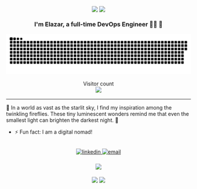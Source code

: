<div align="center">
<img src="https://raw.githubusercontent.com/awakzdev/awakzdev/main/headergitdark.gif#gh-dark-mode-only" align="center" height="325" />
<img src="https://raw.githubusercontent.com/awakzdev/awakzdev/main/headergitlight.gif#gh-light-mode-only" align="center" height="325" />
</div>  
 
### <div align="center">I'm Elazar, a full-time DevOps Engineer 👨‍💻  🚀</div>  

<a href=#><img src="contributions.svg"></a>

<p align="center"> 
  Visitor count<br>
  <img src="https://profile-counter.glitch.me/awakzdev/count.svg" />
</p>


<hr>

<h7 align="center">🌌 In a world as vast as the starlit sky, I find my inspiration among the twinkling fireflies. These tiny luminescent wonders remind me that even the smallest light can brighten the darkest night. 🌟</h7>
<br/>  

</td></tr></table>  

- ⚡ Fun fact: I am a digital nomad!

<br/>  

 
<div align="center">
  <a href="https://linkedin.com/in/ellie-chodjayev" target="_blank">
    <img src="https://img.shields.io/badge/linkedin-%231E77B5.svg?&style=for-the-badge&logo=linkedin&logoColor=white" alt="linkedin" style="margin-bottom: 5px;" />
  </a>
  <a href="mailto:zenmyx@gmail.com">
    <img src="https://img.shields.io/badge/Email-D14836?style=for-the-badge&logo=gmail&logoColor=white" alt="email" style="margin-bottom: 5px;"/>
  </a>
</div>

  

<br/>  

<div align="center">
<img src="https://raw.githubusercontent.com/awakzdev/awakzdev/main/ganesha.jpeg#gh-dark-mode-only" align="center" height="325" />
</div>  
  
<br/>  

<div align="center">
            <a href="https://paypal.me/zenmyx" target="_blank" style="display: inline-block;">
                <img
                    src="https://img.shields.io/badge/Donate-PayPal-blue.svg?style=flat-square&logo=paypal" 
                    align="center"
                />
            </a>
            <a href="https://www.buymeacoffee.com/zenmyx" target="_blank" style="display: inline-block;">
                <img
                    src="https://img.shields.io/badge/Donate-Buy%20Me%20A%20Coffee-orange.svg?style=flat-square&logo=buymeacoffee" 
                    align="center"
                />
            </a></div>
